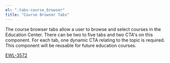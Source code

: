 ```yaml
---
el: ".tabs-course_browser"
title: "Course Browser Tabs"
---
```


The course browser tabs allow a user to browse and select courses in the Education Center. There can be two to five tabs and two CTA's on this component. For each tab, one dynamic CTA relating to the topic is required. This component will be reusable for future education courses.

[EWL-3572](https://issues.ama-assn.org/browse/EWL-3572)
